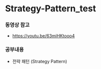 # Strategy-Pattern_test

### 동영상 참고 
- https://youtu.be/63miHKtooo4 

### 공부내용 
- 전략 패턴 (Strategy Pattern)
